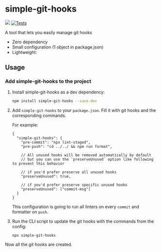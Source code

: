 # simple-git-hooks


 ![](https://img.shields.io/badge/dependencies-zero-green) [![Tests](https://github.com/toplenboren/simple-git-hooks/actions/workflows/tests.yml/badge.svg?branch=master)](https://github.com/toplenboren/simple-git-hooks/actions/workflows/tests.yml)

A tool that lets you easily manage git hooks

- Zero dependency
- Small configuration (1 object in package.json)
- Lightweight:

## Usage

### Add simple-git-hooks to the project

1. Install simple-git-hooks as a dev dependency:
   
   ```sh
   npm install simple-git-hooks --save-dev
   ```

2. Add `simple-git-hooks` to your `package.json`. Fill it with git hooks and the corresponding commands.

    For example:

    ```jsonc
    {
      "simple-git-hooks": {
        "pre-commit": "npx lint-staged",
        "pre-push": "cd ../../ && npm run format",

        // All unused hooks will be removed automatically by default
        // but you can use the `preserveUnused` option like following to prevent this behavior

        // if you'd prefer preserve all unused hooks
        "preserveUnused": true,

        // if you'd prefer preserve specific unused hooks
        "preserveUnused": ["commit-msg"]
      }
    }
    ```

    This configuration is going to run all linters on every `commit` and formatter on `push`.
    
3. Run the CLI script to update the git hooks with the commands from the config:

   ```sh
   npx simple-git-hooks
   ```
    
Now all the git hooks are created.
